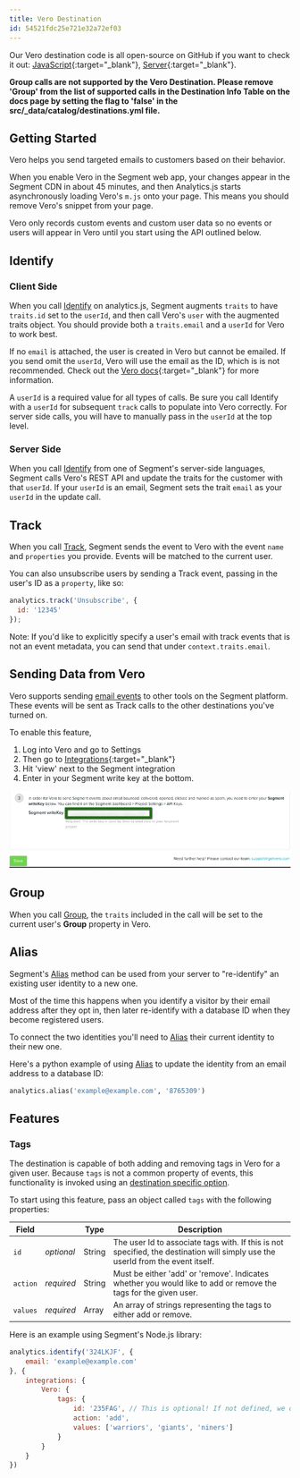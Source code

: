 ```yaml
---
title: Vero Destination
id: 54521fdc25e721e32a72ef03
---
```

Our Vero destination code is all open-source on GitHub if you want to check it out: [JavaScript](https://github.com/segmentio/analytics.js-integrations/tree/master/integrations/vero){:target="_blank"}, [Server](https://github.com/segmentio/integration-vero){:target="_blank"}.

**Group calls are not supported by the Vero Destination. Please remove 'Group' from the list of supported calls in the Destination Info Table on the docs page by setting the flag to 'false' in the src/_data/catalog/destinations.yml file.**

## Getting Started

Vero helps you send targeted emails to customers based on their behavior.

When you enable Vero in the Segment web app, your changes appear in the Segment CDN in about 45 minutes, and then Analytics.js starts asynchronously loading Vero's `m.js` onto your page. This means you should remove Vero's snippet from your page.

Vero only records custom events and custom user data so no events or users will appear in Vero until you start using the API outlined below.

## Identify

### Client Side

When you call [Identify](/docs/connections/spec/identify/) on analytics.js, Segment augments `traits` to have `traits.id` set to the `userId`, and then call Vero's `user` with the augmented traits object. You should provide both a `traits.email` and a `userId` for Vero to work best.

If no `email` is attached, the user is created in Vero but cannot be emailed. If you send omit the `userId`, Vero will use the email as the ID, which is is not recommended. Check out the [Vero docs](https://help.getvero.com/workflows/articles/creating-and-matching-vero-customer-ids/){:target="_blank"} for more information.

A `userId` is a required value for all types of calls. Be sure you call Identify with a `userId` for subsequent `track` calls to populate into Vero correctly. For server side calls, you will have to manually pass in the `userId` at the top level.

### Server Side

When you call [Identify](/docs/connections/spec/identify/) from one of Segment's server-side languages, Segment calls Vero's REST API and update the traits for the customer with that `userId`. If your `userId` is an email, Segment sets the trait `email` as your `userId` in the update call.

## Track

When you call [Track](/docs/connections/spec/track/), Segment sends the event to Vero with the event `name` and `properties` you provide. Events will be matched to the current user.

You can also unsubscribe users by sending a Track event, passing in the user's ID as a `property`, like so:

```javascript
analytics.track('Unsubscribe', {
  id: '12345'
});
```

Note: If you'd like to explicitly specify a user's email with track events that is not an event metadata, you can send that under `context.traits.email`.

## Sending Data from Vero

Vero supports sending [email events](/docs/connections/spec/email) to other tools on the Segment platform. These events will be sent as Track calls to the other destinations you've turned on.

To enable this feature,

1. Log into Vero and go to Settings
2. Then go to [Integrations](https://app.getvero.com/settings/integrations?integrations=all){:target="_blank"}
3. Hit 'view' next to the Segment integration
4. Enter in your Segment write key at the bottom.

![Send email events from Vero](images/1aWDVSGw9d.png)

## Group

When you call [Group](/docs/connections/spec/group/), the `traits` included in the call will be set to the current user's **Group** property in Vero.

## Alias

Segment's [Alias](/docs/connections/spec/alias/) method can be used from your server to "re-identify" an existing user identity to a new one.

Most of the time this happens when you identify a visitor by their email address after they opt in, then later re-identify with a database ID when they become registered users.

To connect the two identities you'll need to [Alias](/docs/connections/spec/alias/) their current identity to their new one.

Here's a python example of using [Alias](/docs/connections/spec/alias/) to update the identity from an email address to a database ID:

```python
analytics.alias('example@example.com', '8765309')
```

## Features

### Tags

The destination is capable of both adding and removing tags in Vero for a given user. Because `tags` is not a common property of events, this functionality is invoked using an [destination specific option](/docs/connections/sources/catalog/libraries/website/javascript/#managing-data-flow-with-the-integrations-object).

To start using this feature, pass an object called `tags` with the following properties:

| Field    |             | Type   | Description                                                                                                                     |
| -------- | ----------- | ------ | ------------------------------------------------------------------------------------------------------------------------------- | 
| `id`     | _optional_  | String | The user Id to associate tags with. If this is not specified, the destination will simply use the userId from the event itself. |
| `action` | _required_  | String | Must be either 'add' or 'remove'. Indicates whether you would like to add or remove the tags for the given user.                |
| `values` | _required_  | Array  | An array of strings representing the tags to either add or remove.                                                              |

Here is an example using Segment's Node.js library:

```javascript
analytics.identify('324LKJF', {
    email: 'example@example.com'
}, {
    integrations: {
        Vero: {
            tags: {
                id: '235FAG', // This is optional! If not defined, we default to the event's userId (ie: 324LKJF)
                action: 'add',
                values: ['warriors', 'giants', 'niners']
            }
        }
    }
})
```
